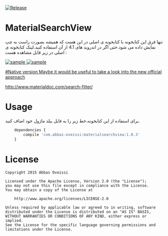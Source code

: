 [![Release](https://jitpack.io/v/abbas-oveissi/MaterialSearchView.svg)](https://jitpack.io/#abbas-oveissi/MaterialSearchView)

# MaterialSearchView
تنها فرق این کتابخونه با کتابخونه ی اصلی در این هست که همیشه بصورت راست به چپ نمایش داده می شود.حتی اگر در اندروید های 4.1 از آن استفاده کنید.لینک کتابخونه ی اصلی در زیر قابل مشاهده هست :
<a href="https://github.com/MiguelCatalan/MaterialSearchView">

![sample](https://raw.githubusercontent.com/MiguelCatalan/MaterialSearchView/master/art/voice.gif) ![sample](https://raw.githubusercontent.com/MiguelCatalan/MaterialSearchView/master/art/default.gif)


#Native version
Maybe it would be useful to take a look into the new official approach

http://www.materialdoc.com/search-filter/

# Usage
برای استفاده از این کتابخونه،خط زیر را به فایل بیلد ماژول خود اضاف کنید.
```javascript
	dependencies {
    	compile 'com.abbas-oveissi:materialsearchview:1.0.3'
	}
```


# License
	Copyright 2015 Abbas Oveissi

	Licensed under the Apache License, Version 2.0 (the "License");
	you may not use this file except in compliance with the License.
	You may obtain a copy of the License at

		http://www.apache.org/licenses/LICENSE-2.0

	Unless required by applicable law or agreed to in writing, software
	distributed under the License is distributed on an "AS IS" BASIS,
	WITHOUT WARRANTIES OR CONDITIONS OF ANY KIND, either express or implied.
	See the License for the specific language governing permissions and
	limitations under the License.
